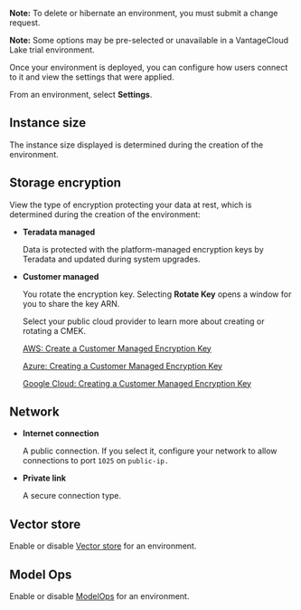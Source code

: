 **Note:** To delete or hibernate an environment, you must submit a change request.

**Note:** Some options may be pre-selected or unavailable in a VantageCloud Lake trial environment.

Once your environment is deployed, you can configure how users connect to it and view the settings that were applied.

From an environment, select **Settings**.

## Instance size


The instance size displayed is determined during the creation of the environment.

## Storage encryption


View the type of encryption protecting your data at rest, which is determined during the creation of the environment:

-   **Teradata managed**

    Data is protected with the platform-managed encryption keys by Teradata and updated during system upgrades.


-   **Customer managed**

    You rotate the encryption key. Selecting **Rotate Key** opens a window for you to share the key ARN.

    Select your public cloud provider to learn more about creating or rotating a CMEK.

    [AWS: Create a Customer Managed Encryption Key](https://docs.teradata.com/access/sources/dita/topic?dita:topicPath=qly1704828971494.dita&utm_source=console&utm_medium=iph)

    [Azure: Creating a Customer Managed Encryption Key](https://docs.teradata.com/access/sources/dita/topic?dita:topicPath=ayd1718750859566.dita&utm_source=console&utm_medium=iph)

    [Google Cloud: Creating a Customer Managed Encryption Key](https://docs.teradata.com/access/sources/dita/topic?dita:topicPath=dgb1746037407158.dita&utm_source=console&utm_medium=iph)


## Network


-   **Internet connection**

    A public connection. If you select it, configure your network to allow connections to port 
        `
        1025
        `
       on 
        `
        public-ip.
        `
      


-   **Private link**

    A secure connection type.


## Vector store


Enable or disable [Vector store](fsd1742339949986.md) for an environment.

## Model Ops


Enable or disable [ModelOps](qya1694122121061.md) for an environment.

